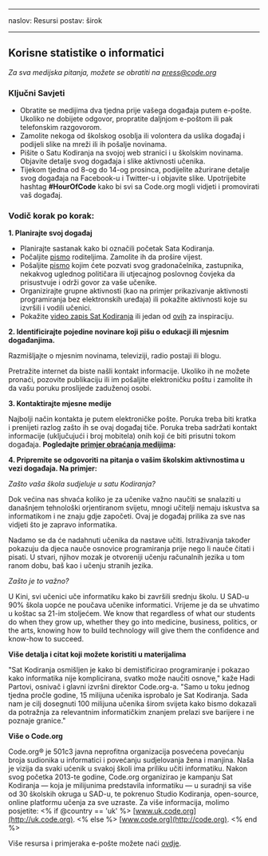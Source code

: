 * * *

naslov: Resursi postav: širok

* * *

## Korisne statistike o informatici

*Za sva medijska pitanja, možete se obratiti na <press@code.org>*

### Ključni Savjeti

  * Obratite se medijima dva tjedna prije vašega događaja putem e-pošte. Ukoliko ne dobijete odgovor, propratite daljnjom e-poštom ili pak telefonskim razgovorom.
  * Zamolite nekoga od školskog osoblja ili volontera da uslika događaj i podijeli slike na mreži ili ih pošalje novinama.
  * Pišite o Satu Kodiranja na svojoj web stranici i u školskim novinama. Objavite detalje svog događaja i slike aktivnosti učenika.
  * Tijekom tjedna od 8-og do 14-og prosinca, podijelite ažurirane detalje svog događaja na Facebook-u i Twitter-u i objavite slike. Upotrijebite hashtag **#HourOfCode** kako bi svi sa Code.org mogli vidjeti i promovirati vaš događaj.

### Vodič korak po korak:

**1. Planirajte svoj događaj**

  * Planirajte sastanak kako bi označili početak Sata Kodiranja.
  * Počaljite [pismo](<%= hoc_uri('/resources/#sample-emails') %>) roditeljima. Zamolite ih da prošire vijest.
  * Pošaljite [pismo](<%= hoc_uri('/resources/#sample-emails') %>) kojim ćete pozvati svog gradonačelnika, zastupnika, nekakvog uglednog političara ili utjecajnog poslovnog čovjeka da prisustvuje i održi govor za vaše učenike.
  * Organizirajte grupne aktivnosti (kao na primjer prikazivanje aktivnosti programiranja bez elektronskih uređaja) ili pokažite aktivnosti koje su izvršili i vodili učenici.
  * Pokažite [video zapis Sat Kodiranja](<%= hoc_uri('/') %>) ili jedan od [ovih](<%= hoc_uri('/resources#videos') %>) za inspiraciju.

**2. Identificirajte pojedine novinare koji pišu o edukacji ili mjesnim događanjima.**

Razmišljajte o mjesnim novinama, televiziji, radio postaji ili blogu.

Pretražite internet da biste našli kontakt informacije. Ukoliko ih ne možete pronaći, pozovite publikaciju ili im pošaljite elektroničku poštu i zamolite ih da vašu poruku proslijede zaduženoj osobi.

**3. Kontaktirajte mjesne medije**

Najbolji način kontakta je putem elektroničke pošte. Poruka treba biti kratka i prenijeti razlog zašto ih se ovaj događaj tiče. Poruka treba sadržati kontakt informacije (uključujući i broj mobitela) onih koji će biti prisutni tokom događaja. **Pogledajte [primjer obraćanja medijima](<%= hoc_uri('/resources#sample-emails') %>):**

**4. Pripremite se odgovoriti na pitanja o vašim školskim aktivnostima u vezi događaja. Na primjer:**

*Zašto vaša škola sudjeluje u satu Kodiranja?*

Dok većina nas shvaća koliko je za učenike važno naučiti se snalaziti u današnjem tehnološki orjentiranom svijetu, mnogi učitelji nemaju iskustva sa informatikom i ne znaju gdje započeti. Ovaj je događaj prilika za sve nas vidjeti što je zapravo informatika.

Nadamo se da će nadahnuti učenika da nastave učiti. Istraživanja također pokazuju da djeca nauče osnovice programiranja prije nego li nauče čitati i pisati. U stvari, njihov mozak je otvoreniji učenju računalnih jezika u tom ranom dobu, baš kao i učenju stranih jezika.

*Zašto je to važno?*

U Kini, svi učenici uče informatiku kako bi završili srednju školu. U SAD-u 90% škola uopće ne poučava učenike informatici. Vrijeme je da se uhvatimo u koštac sa 21-im stoljećem. We know that regardless of what our students do when they grow up, whether they go into medicine, business, politics, or the arts, knowing how to build technology will give them the confidence and know-how to succeed.

**Više detalja i citat koji možete koristiti u materijalima**

"Sat Kodiranja osmišljen je kako bi demistificirao programiranje i pokazao kako informatika nije komplicirana, svatko može naučiti osnove," kaže Hadi Partovi, osnivač i glavni izvršni direktor Code.org-a. "Samo u toku jednog tjedna pročle godine, 15 milijuna učenika isprobalo je Sat Kodiranja. Sada nam je cilj dosegnuti 100 milijuna učenika širom svijeta kako bismo dokazali da potražnja za relevantnim informatičkim znanjem prelazi sve barijere i ne poznaje granice."

**Više o Code.org**

Code.org® je 501c3 javna neprofitna organizacija posvećena povećanju broja sudionika u informatici i povećanju sudjelovanja žena i manjina. Naša je vizija da svaki ućenik u svakoj školi ima priliku učiti informatiku. Nakon svog početka 2013-te godine, Code.org organizirao je kampanju Sat Kodiranja — koja je milijunima predstavila informatiku — u suradnji sa više od 30 školskih okruga u SAD-u, te pokrenuo Studio Kodiranja, open-source, online platformu učenja za sve uzraste. Za više informacija, molimo posjetite: <% if @country == 'uk' %> [www.uk.code.org](http://uk.code.org). <% else %> [www.code.org](http://code.org). <% end %>

  
Više resursa i primjeraka e-pošte možete naći [ovdje](<%= hoc_uri('/resources') %>).